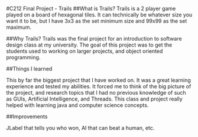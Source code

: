 #C212 Final Project - Trails
##What is Trails?
Trails is a 2 player game played on a board of hexagonal tiles. It can technically be whatever size you want it to be, but I have 3x3 as the set minimum size and 99x99 as the set maximum.


##Why Trails?
Trails was the final project for an introduction to software design class at my university. The goal of this project was to get the students used to working on larger projects, and object oriented programming.


##Things I learned

This by far the biggest project that I have worked on. It was a great learning experience and tested my abilities. It forced me to think of the big picture of the project, and research topics that I had no previous knowledge of such as GUIs, Artificial Intelligence, and Threads. This class and project really helped with learning java and computer science concepts.


##Improvements

JLabel that tells you who won, AI that can beat a human, etc.